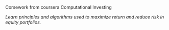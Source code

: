 Corsework from coursera Computational Investing

*Learn principles and algorithms used to maximize return and reduce risk in equity portfolios.*
